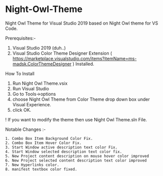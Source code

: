 # Night-Owl-Theme
Night Owl Theme for Visual Studio 2019 based on Night Owl theme for VS Code.





Prerequisites:-
1. Visual Studio 2019 (duh..)
2. Visual Studio Color Theme Designer Extension ( https://marketplace.visualstudio.com/items?itemName=ms-madsk.ColorThemeDesigner )
Installed.



How To Install
1. Run Night Owl Theme.vsix
2. Run Visual Studio
3. Go to Tools->options
4. choose Night Owl Theme from Color Theme drop down box under Visual Experience.
5. click OK.



 ! If you want to modify the theme then use Night Owl Theme.sln File.
 
 
 
 

Notable Changes :-

    1. Combo Box Item Background Color Fix.
    2. Combo Box Item Hover Color Fix.
    3. Start Window active description text color Fix.
    4. Start Window selected description text color fix.
    5. New Project content description on mouse hover color improved
    6. New Project selected content description text color improved
    7. New Hyperlinks color.
    8. manifest textbox color fixed.


